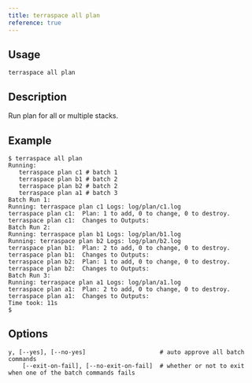 ```yaml
---
title: terraspace all plan
reference: true
---
```


## Usage

    terraspace all plan

## Description

Run plan for all or multiple stacks.

## Example

    $ terraspace all plan
    Running:
       terraspace plan c1 # batch 1
       terraspace plan b1 # batch 2
       terraspace plan b2 # batch 2
       terraspace plan a1 # batch 3
    Batch Run 1:
    Running: terraspace plan c1 Logs: log/plan/c1.log
    terraspace plan c1:  Plan: 1 to add, 0 to change, 0 to destroy.
    terraspace plan c1:  Changes to Outputs:
    Batch Run 2:
    Running: terraspace plan b1 Logs: log/plan/b1.log
    Running: terraspace plan b2 Logs: log/plan/b2.log
    terraspace plan b1:  Plan: 2 to add, 0 to change, 0 to destroy.
    terraspace plan b1:  Changes to Outputs:
    terraspace plan b2:  Plan: 1 to add, 0 to change, 0 to destroy.
    terraspace plan b2:  Changes to Outputs:
    Batch Run 3:
    Running: terraspace plan a1 Logs: log/plan/a1.log
    terraspace plan a1:  Plan: 2 to add, 0 to change, 0 to destroy.
    terraspace plan a1:  Changes to Outputs:
    Time took: 11s
    $


## Options

```
y, [--yes], [--no-yes]                     # auto approve all batch commands
    [--exit-on-fail], [--no-exit-on-fail]  # whether or not to exit when one of the batch commands fails
```

